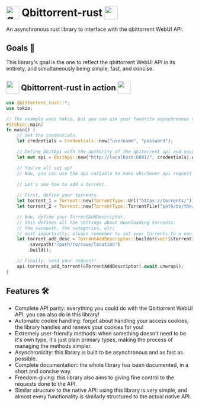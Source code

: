 # <img src="https://github.com/confused-ace-noises/qbittorrent-rust/blob/master/.assets/qbittorrent.svg?raw=true" alt="qbittorrent emoji" width="35" height="35" style="vertical-align: middle; margin-top: -5px;"> Qbittorrent-rust <img src="https://github.com/confused-ace-noises/qbittorrent-rust/blob/master/.assets/rust_lang-white.png?raw=true" height="35" width="35" style="vertical-align: middle; margin-top: -5px;">
An asynchronous rust library to interface with the qbittorrent WebUI API.

## Goals 🏁
This library's goal is the one to reflect the qbittorrent WebUI API in its entirety, and simultaneously being simple, fast, and concise.

## <img src="https://github.com/confused-ace-noises/qbittorrent-rust/blob/master/.assets/qbittorrent-rust-white.png?raw=true" width="35" height="35" style="vertical-align: middle; margin-top: -5px;"> Qbittorrent-rust in action <img src="https://github.com/confused-ace-noises/qbittorrent-rust/blob/master/.assets/qbittorrent-rust-white.png?raw=true" width="35" height="35" style="vertical-align: middle; margin-top: -5px;">

```rust
use qbittorrent_rust::*;
use tokio;

// The example uses tokio, but you can use your favorite asynchronous runtime.
#[tokio::main]
fn main() {
    // Set the credentials.
    let credentials = Credentials::new("username", "password");

    // Define QbitApi with the authority of the qbitorrent api and your credentials. 
    let mut api = QbitApi::new("http://localhost:6001/", credentials).await.unwrap();

    // You're all set up!
    // Now, you can use the api variable to make whichever api request you'd like.

    // Let's see how to add a torrent.
    
    // First, define your torrents.
    let torrent_1 = Torrent::new(TorrentType::Url("https://torrents/"));
    let torrent_2 = Torrent::new(TorrentType::TorrentFile("path/to/the/torrent/file"));

    // Now, define your TorrentAddDescriptor.
    // this defines all the settings about downloading torrents:
    // the savepath, the categories, etc;
    // most importantly, always remember to set your torrents to a non-empty vector, or the method will return an error.
    let torrent_add_desc = TorrentAddDescriptor::builder(vec![&torrent1, &torrent2])
        .savepath("/path/to/save/location")
        .build();

    // Finally, send your request!
    api.torrents_add_torrent(&TorrentAddDescriptor).await.unwrap();
}
```

## Features 🛠️
- Complete API parity: everything you could do with the Qbittorrent WebUI API, you can also do in this library!
- Automatic cookie handling: forget about handling your access cookies, the library handles and renews your cookies for you!
- Extremely user-friendly methods: when something doesn't need to be it's own type, it's just plain primary types, making the process of managing the methods simpler.
- Asynchronicity: this library is built to be asynchronous and as fast as possible.
- Complete documentation: the whole library has been documented, in a short and concise way.
- Freedom-giving: this library also aims to giving fine control to the requests done to the API.
- Similar structure to the native API: using this library is very simple, and almost every functionality is similarly structured to the actual native API.